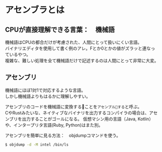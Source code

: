 # アセンブラとは

## CPUが直接理解できる言葉：　機械語
機械語はCPUの都合だけが考慮された、人間にとって扱いにくい言語。  
バイナリエディタを使用して書く例のアレ。Fとか0とかの値がズラッと連なっているやつ。  
複雑な、難しい処理を全て機械語だけで記述するのは人間にとって非常に大変。

## アセンブリ
機械語にほぼ1対1で対応するような言語。  
しかし機械語よりもはるかに理解しやすい。

アセンブリのコードを機械語に変換することを`アセンブルする`と呼ぶ。  
CやRustみたいな、ネイティブなバイナリを出力するコンパイラの場合は、アセンブリを出力することがゴールになる。
仮想マシン用の言語（Java, Kotlin）や、インタープリタ言語(Ruby, Python)はまた別。

アセンブリを簡単に見る方法：　objdumpコマンドを使う。
```bash
$ objdump -d -M intel /bin/ls
```

